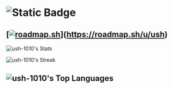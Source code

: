 # ![Static Badge](https://img.shields.io/badge/_Dash-Board-red)

[[![roadmap.sh](https://roadmap.sh/card/wide/67b62c1098abd86c99843111?variant=dark&roadmaps=devops)](https://roadmap.sh)](https://roadmap.sh/u/ush)
<br>
---
![ush-1010's Stats](https://github-readme-stats.vercel.app/api?username=ush-1010&theme=tokyonight&show_icons=true&hide_border=false&count_private=false)

![ush-1010's Streak](https://github-readme-streak-stats.herokuapp.com/?user=ush-1010&theme=tokyonight&hide_border=false)

![ush-1010's Top Languages](https://github-readme-stats.vercel.app/api/top-langs/?username=ush-1010&theme=tokyonight&show_icons=true&hide_border=false&layout=compact)
---
